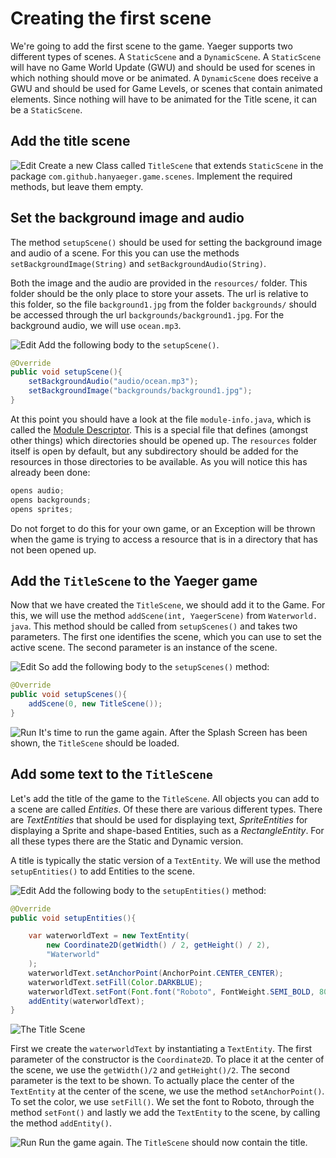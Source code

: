 # Creating the first scene

We're going to add the first scene to the game. Yaeger supports two different
types of scenes. A `StaticScene` and a `DynamicScene`. A `StaticScene` will have
no Game World Update (GWU) and should be used for scenes in which nothing 
should move or be animated. A `DynamicScene` does receive a GWU and should be
used for Game Levels, or scenes that contain animated elements. Since nothing
will have to be animated for the Title scene, it can be a `StaticScene`.

## Add the title scene

![Edit](images/edit.png) Create a new Class called `TitleScene` that
extends `StaticScene` in the package `com.github.hanyaeger.game.scenes`.
Implement the required methods, but leave them empty.

## Set the background image and audio

The method `setupScene()` should be used for setting the background image and
audio of a scene. For this you can use the methods 
`setBackgroundImage(String)` and `setBackgroundAudio(String)`.

Both the image and the audio are provided in the `resources/` folder. This
folder should be the only place to store your assets. The url is relative to
this folder, so the file `background1.jpg` from the folder `backgrounds/` should
be accessed through the url `backgrounds/background1.jpg`. For the background
audio, we will use `ocean.mp3`.

![Edit](images/edit.png) Add the following body to the `setupScene()`.

```java
@Override
public void setupScene(){
    setBackgroundAudio("audio/ocean.mp3");
    setBackgroundImage("backgrounds/background1.jpg");
}
```

At this point you should have a look at the file `module-info.java`, which is
called the [Module Descriptor](https://www.oracle.com/nl/corporate/features/understanding-java-9-modules.html). 
This is a special file that defines (amongst other things) which directories 
should be opened up. The `resources` folder itself is open by default, but 
any subdirectory should be added for the resources in those directories to 
be available. As you will notice this has already been done:

```java 
opens audio; 
opens backgrounds; 
opens sprites;
```

Do not forget to do this for your own game, or an Exception will be thrown when
the game is trying to access a resource that is in a directory that has not been
opened up.

## Add the `TitleScene` to the Yaeger game

Now that we have created the `TitleScene`, we should add it to the Game. For 
this, we will use the method `addScene(int, YaegerScene)` from `Waterworld.
java`. This method should be called from `setupScenes()` and takes two 
parameters. The first one identifies the scene, which you can 
use to set the active scene. The second parameter is an instance of the scene.

![Edit](images/edit.png) So add the following body to the `setupScenes()`
method:

```java
@Override
public void setupScenes(){
    addScene(0, new TitleScene());
}
```

![Run](images/play.png) It's time to run the game again. After the Splash Screen
has been shown, the `TitleScene` should be loaded.

## Add some text to the `TitleScene`

Let's add the title of the game to the `TitleScene`. All objects you can add to
a scene are called *Entities*. Of these there are various different types. There
are *TextEntities* that should be used for displaying text, *SpriteEntities* 
for displaying a Sprite and shape-based Entities, such as a 
*RectangleEntity*. For all these types there are the Static and
Dynamic version.

A title is typically the static version of a `TextEntity`. We will use the
method `setupEntities()` to add Entities to the scene.

![Edit](images/edit.png) Add the following body to the `setupEntities()` method:

```java
@Override
public void setupEntities(){

    var waterworldText = new TextEntity(
        new Coordinate2D(getWidth() / 2, getHeight() / 2),
        "Waterworld"
    );
    waterworldText.setAnchorPoint(AnchorPoint.CENTER_CENTER);
    waterworldText.setFill(Color.DARKBLUE);
    waterworldText.setFont(Font.font("Roboto", FontWeight.SEMI_BOLD, 80));
    addEntity(waterworldText);
}
```

![The Title Scene](images/game/title-no-buttons.png)

First we create the `waterworldText` by instantiating a `TextEntity`. The first
parameter of the constructor is the `Coordinate2D`. To place it at the center of
the scene, we use the `getWidth()/2` and `getHeight()/2`. The second parameter
is the text to be shown. To actually place the center of the `TextEntity` at the
center of the scene, we use the method `setAnchorPoint()`. To set the color,
we use `setFill()`. We set the font to Roboto, through the
method `setFont()` and lastly we add the `TextEntity` to the scene, by 
calling the method `addEntity()`.

![Run](images/play.png) Run the game again. The `TitleScene` should now contain
the title.
